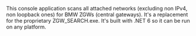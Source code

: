 This console application scans all attached networks (excluding non IPv4, non loopback ones) for BMW ZGWs (central gateways).
It's a replacement for the proprietary ZGW_SEARCH.exe.
It's built with .NET 6 so it can be run on any platform.

